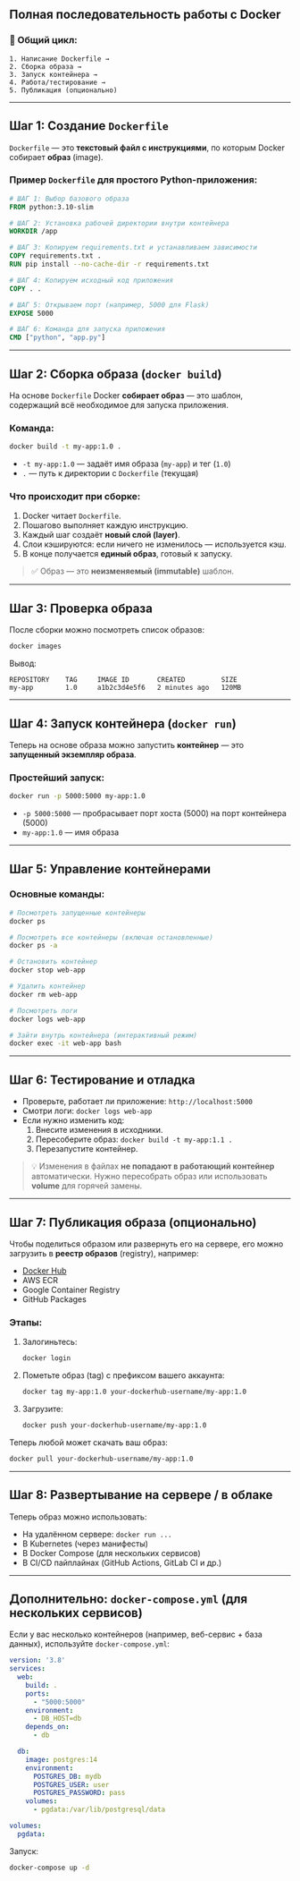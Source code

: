 
## **Полная последовательность работы с Docker**

### 🔁 Общий цикл:
```
1. Написание Dockerfile → 
2. Сборка образа → 
3. Запуск контейнера → 
4. Работа/тестирование → 
5. Публикация (опционально)
```

---

## **Шаг 1: Создание `Dockerfile`**

`Dockerfile` — это **текстовый файл с инструкциями**, по которым Docker собирает **образ** (image).
### Пример `Dockerfile` для простого Python-приложения:

```Dockerfile
# ШАГ 1: Выбор базового образа
FROM python:3.10-slim

# ШАГ 2: Установка рабочей директории внутри контейнера
WORKDIR /app

# ШАГ 3: Копируем requirements.txt и устанавливаем зависимости
COPY requirements.txt .
RUN pip install --no-cache-dir -r requirements.txt

# ШАГ 4: Копируем исходный код приложения
COPY . .

# ШАГ 5: Открываем порт (например, 5000 для Flask)
EXPOSE 5000

# ШАГ 6: Команда для запуска приложения
CMD ["python", "app.py"]
```

---

## **Шаг 2: Сборка образа (`docker build`)**

На основе `Dockerfile` Docker **собирает образ** — это шаблон, содержащий всё необходимое для запуска приложения.

### Команда:
```bash
docker build -t my-app:1.0 .
```

- `-t my-app:1.0` — задаёт имя образа (`my-app`) и тег (`1.0`)
- `.` — путь к директории с `Dockerfile` (текущая)

### Что происходит при сборке:
1. Docker читает `Dockerfile`.
2. Пошагово выполняет каждую инструкцию.
3. Каждый шаг создаёт **новый слой (layer)**.
4. Слои кэшируются: если ничего не изменилось — используется кэш.
5. В конце получается **единый образ**, готовый к запуску.

> ✅ Образ — это **неизменяемый (immutable)** шаблон.

---

## **Шаг 3: Проверка образа**

После сборки можно посмотреть список образов:

```bash
docker images
```

Вывод:
```
REPOSITORY    TAG     IMAGE ID       CREATED         SIZE
my-app        1.0     a1b2c3d4e5f6   2 minutes ago   120MB
```

---

## **Шаг 4: Запуск контейнера (`docker run`)**

Теперь на основе образа можно запустить **контейнер** — это **запущенный экземпляр образа**.

### Простейший запуск:
```bash
docker run -p 5000:5000 my-app:1.0
```

- `-p 5000:5000` — пробрасывает порт хоста (5000) на порт контейнера (5000)
- `my-app:1.0` — имя образа

---

## **Шаг 5: Управление контейнерами**

### Основные команды:
```bash
# Посмотреть запущенные контейнеры
docker ps

# Посмотреть все контейнеры (включая остановленные)
docker ps -a

# Остановить контейнер
docker stop web-app

# Удалить контейнер
docker rm web-app

# Посмотреть логи
docker logs web-app

# Зайти внутрь контейнера (интерактивный режим)
docker exec -it web-app bash
```

---

## **Шаг 6: Тестирование и отладка**

- Проверьте, работает ли приложение: `http://localhost:5000`
- Смотри логи: `docker logs web-app`
- Если нужно изменить код:
  1. Внесите изменения в исходники.
  2. Пересоберите образ: `docker build -t my-app:1.1 .`
  3. Перезапустите контейнер.

> 💡 Изменения в файлах **не попадают в работающий контейнер** автоматически. Нужно пересобрать образ или использовать **volume** для горячей замены.

---

## **Шаг 7: Публикация образа (опционально)**

Чтобы поделиться образом или развернуть его на сервере, его можно загрузить в **реестр образов** (registry), например:
- [Docker Hub](https://hub.docker.com)
- AWS ECR
- Google Container Registry
- GitHub Packages

### Этапы:
1. Залогиньтесь:
   ```bash
   docker login
   ```

2. Пометьте образ (tag) с префиксом вашего аккаунта:
   ```bash
   docker tag my-app:1.0 your-dockerhub-username/my-app:1.0
   ```

3. Загрузите:
   ```bash
   docker push your-dockerhub-username/my-app:1.0
   ```

Теперь любой может скачать ваш образ:
```bash
docker pull your-dockerhub-username/my-app:1.0
```

---

## **Шаг 8: Развертывание на сервере / в облаке**

Теперь образ можно использовать:
- На удалённом сервере: `docker run ...`
- В Kubernetes (через манифесты)
- В Docker Compose (для нескольких сервисов)
- В CI/CD пайплайнах (GitHub Actions, GitLab CI и др.)

---

## Дополнительно: `docker-compose.yml` (для нескольких сервисов)

Если у вас несколько контейнеров (например, веб-сервис + база данных), используйте `docker-compose.yml`:

```yaml
version: '3.8'
services:
  web:
    build: .
    ports:
      - "5000:5000"
    environment:
      - DB_HOST=db
    depends_on:
      - db

  db:
    image: postgres:14
    environment:
      POSTGRES_DB: mydb
      POSTGRES_USER: user
      POSTGRES_PASSWORD: pass
    volumes:
      - pgdata:/var/lib/postgresql/data

volumes:
  pgdata:
```

Запуск:
```bash
docker-compose up -d
```

